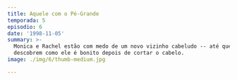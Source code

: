 ```yaml
---
title: Aquele com o Pé-Grande
temporada: 5
episodio: 6
date: '1998-11-05'
summary: >-
  Monica e Rachel estão com medo de um novo vizinho cabeludo -- até que
  descobrem como ele é bonito depois de cortar o cabelo.
image: ./img/6/thumb-medium.jpg

---
```


